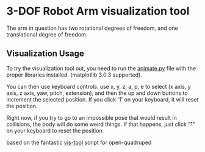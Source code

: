 # 3-DOF Robot Arm visualization tool
The arm in question has two rotational degrees of freedom, and one translational degree of freedom.

## Visualization Usage
To try the visualization tool out, you need to run the [animate.py](https://github.com/Milind220/robot-arm-visualisation/edit/main/animate.py) file with the proper libraries installed. (matplotlib 3.0.3 supported).

You can then use keyboard controls: use x, y, z, a, p, e to select (x axis, y axis, z axis, yaw, pitch, extension), and then the up and down buttons to increment the selected position. If you click '1' on your keyboard, it will reset the position. 

Right now, if you try to go to an impossible pose that would result in collisions, the body will do some weird things. If that happens, just click "1" on your keyboard to reset the position.

based on the fantastic [vis-tool](https://github.com/adham-elarabawy/open-quadruped/tree/master/vis-tool) script for open-quadruped 
